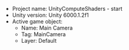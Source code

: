 <!-- UNITY CODE ASSIST INSTRUCTIONS START -->
- Project name: UnityComputeShaders - start
- Unity version: Unity 6000.1.2f1
- Active game object:
  - Name: Main Camera
  - Tag: MainCamera
  - Layer: Default
<!-- UNITY CODE ASSIST INSTRUCTIONS END -->